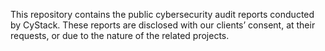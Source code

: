 This repository contains the public cybersecurity audit reports conducted by CyStack. These reports are disclosed with our clients’ consent, at their requests, or due to the nature of the related projects.
